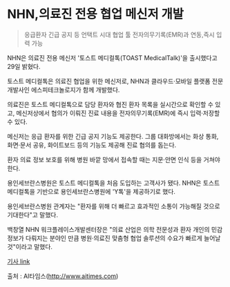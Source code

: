 # NHN,의료진 전용 협업 메신저 개발

> 응급환자 긴급 공지 등 언택트 시대 협업 툴
> 전자의무기록(EMR)과 연동,즉시 입력 가능

NHN은 의료진 전용 메신저 '토스트 메디컬톡(TOAST MedicalTalk)'을 출시했다고 29일 밝혔다.

토스트 메디컬톡은 의료진 협업을 위한 메신저로, NHN과 클라우드·모바일 플랫폼 전문 개발사인 에스피테크놀로지가 함께 개발했다.

의료진은 토스트 메디컬톡으로 담당 환자와 협진 환자 목록을 실시간으로 확인할 수 있고, 메신저상에서 협의가 이뤄진 진료 내용을 전자의무기록(EMR)에 즉시 입력·저장할 수 있다.

메신저는 응급 환자를 위한 긴급 공지 기능도 제공한다. 그룹 대화방에서는 화상 통화, 화면·문서 공유, 화이트보드 등의 기능도 제공해 진료 협의를 돕는다.

환자 의료 정보 보호를 위해 병원 바깥 망에서 접속할 때는 지문·안면 인식 등을 거쳐야 한다.

용인세브란스병원은 토스트 메디컬톡을 처음 도입하는 고객사가 됐다. NHN은 토스트 메디컬톡을 기반으로 용인세브란스병원에 'Y톡'을 제공하기로 했다.

용인세브란스병원 관계자는 "환자를 위해 더 빠르고 효과적인 소통이 가능해질 것으로 기대한다"고 말했다.

백창열 NHN 워크플레이스개발센터장은 "의료 산업은 의학 전문성과 환자 개인의 민감 정보가 다뤄지는 분야인 만큼 병원·의료진 맞춤형 협업 솔루션의 수요가 빠르게 늘어날 것"이라고 말했다.

[기사 link](http://www.aitimes.com/news/articleView.html?idxno=129911)

출처 : AI타임스(http://www.aitimes.com)
